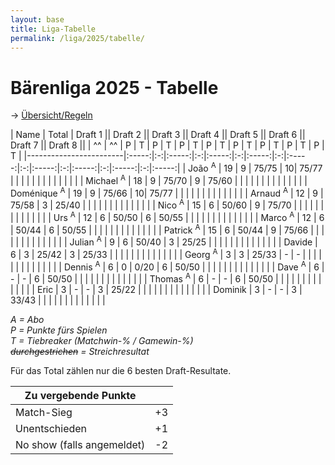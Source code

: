 ```yaml
---
layout: base
title: Liga-Tabelle
permalink: /liga/2025/tabelle/
---
```


# Bärenliga 2025 - Tabelle

→ [Übersicht/Regeln](/liga/uebersicht)

| Name                   | Total | Draft 1   || Draft 2  || Draft 3  || Draft 4  || Draft 5  || Draft 6  || Draft 7  || Draft 8 ||
| ^^                     | ^^    | P | T     | P | T     | P | T     | P | T     | P | T     | P | T     | P | T     | P | T     |
|------------------------|:-----:|:-:|:-----:|:-:|:-----:|:-:|:-----:|:-:|:-----:|:-:|:-----:|:-:|:-----:|:-:|:-----:|:-:|:-----:|
| João <sup>A</sup>      | 19    | 9 | 75/75 | 10| 75/77 |   |       |   |       |   |       |   |       |   |       |   |       |
| Michael <sup>A</sup>   | 18    | 9 | 75/70 | 9 | 75/60 |   |       |   |       |   |       |   |       |   |       |   |       |
| Doménique <sup>A</sup> | 19    | 9 | 75/66 | 10| 75/77 |   |       |   |       |   |       |   |       |   |       |   |       |
| Arnaud <sup>A</sup>    | 12    | 9 | 75/58 | 3 | 25/40 |   |       |   |       |   |       |   |       |   |       |   |       |
| Nico <sup>A</sup>      | 15    | 6 | 50/60 | 9 | 75/70 |   |       |   |       |   |       |   |       |   |       |   |       |
| Urs <sup>A</sup>       | 12    | 6 | 50/50 | 6 | 50/55 |   |       |   |       |   |       |   |       |   |       |   |       |
| Marco <sup>A</sup>     | 12    | 6 | 50/44 | 6 | 50/55 |   |       |   |       |   |       |   |       |   |       |   |       |
| Patrick <sup>A</sup>   | 15    | 6 | 50/44 | 9 | 75/66 |   |       |   |       |   |       |   |       |   |       |   |       |
| Julian <sup>A</sup>    | 9     | 6 | 50/40 | 3 | 25/25 |   |       |   |       |   |       |   |       |   |       |   |       |
| Davide                 | 6     | 3 | 25/42 | 3 | 25/33 |   |       |   |       |   |       |   |       |   |       |   |       |
| Georg <sup>A</sup>     | 3     | 3 | 25/33 | - | -     |   |       |   |       |   |       |   |       |   |       |   |       |
| Dennis <sup>A</sup>    | 6     | 0 | 0/20  | 6 | 50/50 |   |       |   |       |   |       |   |       |   |       |   |       |
| Dave <sup>A</sup>      | 6     | - | -     | 6 | 50/50 |   |       |   |       |   |       |   |       |   |       |   |       |
| Thomas <sup>A</sup>    | 6     | - | -     | 6 | 50/50 |   |       |   |       |   |       |   |       |   |       |   |       |
| Eric                   | 3     | - | -     | 3 | 25/22 |   |       |   |       |   |       |   |       |   |       |   |       |
| Dominik                | 3     | - | -     | 3 | 33/43 |   |       |   |       |   |       |   |       |   |       |   |       |

_A = Abo_\
_P = Punkte fürs Spielen_\
_T = Tiebreaker (Matchwin-% / Gamewin-%)_\
_~~durchgestrichen~~ = Streichresultat_

Für das Total zählen nur die 6 besten Draft-Resultate.

| Zu vergebende Punkte       ||
|----------------------------|----|
| Match-Sieg                 | +3 |
| Unentschieden              | +1 |
| No show (falls angemeldet) | -2 |

